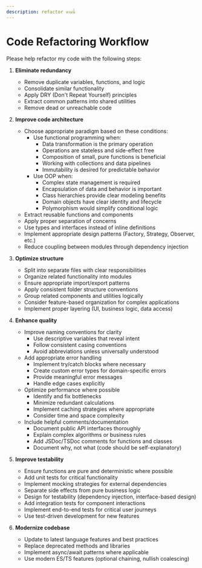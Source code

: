 ```yaml
---
description: refactor ตามนี้
---
```


# Code Refactoring Workflow

Please help refactor my code with the following steps:

1. **Eliminate redundancy**
   - Remove duplicate variables, functions, and logic
   - Consolidate similar functionality
   - Apply DRY (Don't Repeat Yourself) principles
   - Extract common patterns into shared utilities
   - Remove dead or unreachable code

2. **Improve code architecture**
   - Choose appropriate paradigm based on these conditions:
     - Use functional programming when:
       - Data transformation is the primary operation
       - Operations are stateless and side-effect free
       - Composition of small, pure functions is beneficial
       - Working with collections and data pipelines
       - Immutability is desired for predictable behavior
     - Use OOP when:
       - Complex state management is required
       - Encapsulation of data and behavior is important
       - Class hierarchies provide clear modeling benefits
       - Domain objects have clear identity and lifecycle
       - Polymorphism would simplify conditional logic
   - Extract reusable functions and components
   - Apply proper separation of concerns
   - Use types and interfaces instead of inline definitions
   - Implement appropriate design patterns (Factory, Strategy, Observer, etc.)
   - Reduce coupling between modules through dependency injection

3. **Optimize structure**
   - Split into separate files with clear responsibilities
   - Organize related functionality into modules
   - Ensure appropriate import/export patterns
   - Apply consistent folder structure conventions
   - Group related components and utilities logically
   - Consider feature-based organization for complex applications
   - Implement proper layering (UI, business logic, data access)

4. **Enhance quality**
   - Improve naming conventions for clarity
     - Use descriptive variables that reveal intent
     - Follow consistent casing conventions
     - Avoid abbreviations unless universally understood
   - Add appropriate error handling
     - Implement try/catch blocks where necessary
     - Create custom error types for domain-specific errors
     - Provide meaningful error messages
     - Handle edge cases explicitly
   - Optimize performance where possible
     - Identify and fix bottlenecks
     - Minimize redundant calculations
     - Implement caching strategies where appropriate
     - Consider time and space complexity
   - Include helpful comments/documentation
     - Document public API interfaces thoroughly
     - Explain complex algorithms or business rules
     - Add JSDoc/TSDoc comments for functions and classes
     - Document why, not what (code should be self-explanatory)

5. **Improve testability**
   - Ensure functions are pure and deterministic where possible
   - Add unit tests for critical functionality
   - Implement mocking strategies for external dependencies
   - Separate side effects from pure business logic
   - Design for testability (dependency injection, interface-based design)
   - Add integration tests for component interactions
   - Implement end-to-end tests for critical user journeys
   - Use test-driven development for new features
   
6. **Modernize codebase**
   - Update to latest language features and best practices
   - Replace deprecated methods and libraries
   - Implement async/await patterns where applicable
   - Use modern ES/TS features (optional chaining, nullish coalescing)